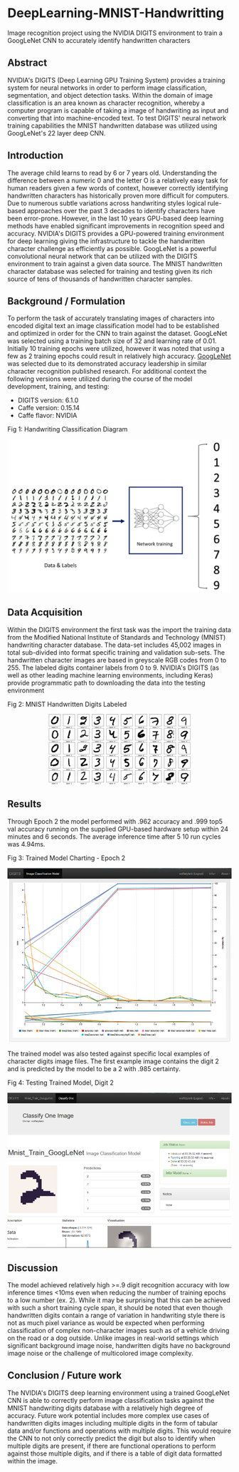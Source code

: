 # DeepLearning-MNIST-Handwritting
Image recognition project using the NVIDIA DIGITS environment to train a GoogLeNet CNN to accurately identify handwritten characters

## Abstract
NVIDIA's DIGITS (Deep Learning GPU Training System) provides a training system for neural networks in order to perform image classification, segmentation, and object detection tasks. Within the domain of image classification is an area known as character recognition, whereby a computer program is capable of taking a image of  handwriting as input and converting that into machine-encoded text. To test DIGITS' neural network training capabilities the MNIST handwritten database was utilized using GoogLeNet's 22 layer deep CNN.

## Introduction
The average child learns to read by 6 or 7 years old. Understanding the difference between a numeric 0 and the letter O is a relatively easy task for human readers given a few words of context, however correctly identifying handwritten characters has historically proven more difficult for computers. Due to numerous subtle variations across handwriting styles logical rule-based approaches over the past 3 decades to identify characters have been error-prone. However, in the last 10 years GPU-based deep learning methods have enabled significant improvements in recognition speed and accuracy. NVIDIA's DIGITS provides a GPU-powered training environment for deep learning giving the infrastructure to tackle the handwritten character challenge as efficiently as possible. GoogLeNet is a powerful convolutional neural network that can be utilized with the DIGITS environment to train against a given data source. The MNIST handwritten character database was selected for training and testing given its rich source of tens of thousands of handwritten character samples. 

## Background / Formulation
To perform the task of accurately translating images of characters into encoded digital text an image classification model had to be established and optimized in order for the CNN to train against the dataset. GoogLeNet was selected using a training batch size of 32 and learning rate of 0.01. Initially 10 training epochs were utilized, however it was noted that using a few as 2 training epochs could result in relatively high accuracy. [GoogLeNet](https://medium.com/@sidereal/cnns-architectures-lenet-alexnet-vgg-googlenet-resnet-and-more-666091488df5) was selected due to its demonstrated accuracy leadership in similar character recognition published research. For additional context the following versions were utilized during the course of the model development, training, and testing:
* DIGITS version: 6.1.0
* Caffe version: 0.15.14
* Caffe flavor: NVIDIA

Fig 1: Handwriting Classification Diagram
<p align="center"> <img src="./images/diagram.png"> </p>

## Data Acquisition
Within the DIGITS environment the first task was the import the training data from the Modified National Institute of Standards and Technology (MNIST) handwriting character database. The data-set includes 45,002 images in total sub-divided into format specific training and validation sub-sets. The handwritten character images are based in greyscale RGB codes from 0 to 255. The labeled digits container labels from 0 to 9. NVIDIA's DIGITS (as well as other leading machine learning environments, including Keras) provide programmatic path to downloading the data into the testing environment

Fig 2: MNIST Handwritten Digits Labeled
<p align="center"> <img src="./images/MNIST.png"> </p>

## Results
Through Epoch 2 the model performed with .962 accuracy and .999 top5 val accuracy running on the supplied GPU-based hardware setup within 24 minutes and 6 seconds. The average inference time after 5 10 run cycles was 4.94ms.

Fig 3: Trained Model Charting - Epoch 2
<p align="center"> <img src="./images/mnisttrain_trainedmodel_chart.PNG"> </p>

The trained model was also tested against specific local examples of character digits image files. The first example image contains the digit 2 and is predicted by the model to be a 2 with .985 certainty.

Fig 4: Testing Trained Model, Digit 2
<p align="center"> <img src="./images/mnisttrain_trainedmodel_testdigit2.PNG"> </p>

## Discussion
The model achieved relatively high >=.9 digit recognition accuracy with low inference times <10ms even when reducing the number of training epochs to a low number (ex. 2). While it may be surprising that this can be achieved with such a short training cycle span, it should be noted that even though handwritten digits contain a range of variation in handwriting style there is not as much pixel variance as would be expected when performing classification of complex non-character images such as of a vehicle driving on the road or a dog outside. Unlike images in real-world settings which significant background image noise, handwritten digits have no background image noise or the challenge of multicolored image complexity.

## Conclusion / Future work
The NVIDIA's DIGITS deep learning environment using a trained GoogLeNet CNN is able to correctly perform image classification tasks against the MNIST handwriting digits database with a relatively high degree of accuracy. Future work potential includes more complex use cases of handwritten digits images including multiple digits in the form of tabular data and/or functions and operations with multiple digits. This would require the CNN to not only correctly predict the digit but also to identify when multiple digits are present, if there are functional operations to perform against those multiple digits, and if there is a table of digit data formatted within the image.

